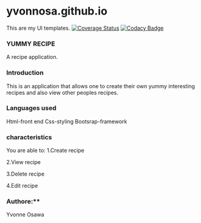 # yvonnosa.github.io
This are my UI templates.
[![Coverage Status](https://coveralls.io/repos/github/yvonnosa/yvonnosa.github.io/badge.svg?branch=master)](https://coveralls.io/github/yvonnosa/yvonnosa.github.io?branch=master)
[![Codacy Badge](https://api.codacy.com/project/badge/Grade/6b484026378f4c949de042d37efe0cb0)](https://www.codacy.com/app/yvonnosa/yvonnosa.github.io?utm_source=github.com&amp;utm_medium=referral&amp;utm_content=yvonnosa/yvonnosa.github.io&amp;utm_campaign=Badge_Grade)

### YUMMY RECIPE

A recipe application.

### Introduction

This is an application that allows one to create their own yummy interesting recipes and also view other peoples recipes.

### Languages used

Html-front end
Css-styling
Bootsrap-framework

### characteristics

You are able to:
1.Create recipe

2.View recipe

3.Delete recipe

4.Edit recipe

### Authore:**

Yvonne Osawa
